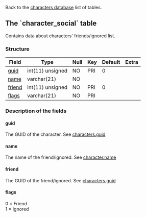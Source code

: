 Back to the [characters database](charactersdb_struct) list of tables.

The \`character\_social\` table
-------------------------------

Contains data about characters' friends/ignored list.

### Structure

| **Field**                         | **Type**         | **Null** | **Key** | **Default** | **Extra** |
|-----------------------------------|------------------|----------|---------|-------------|-----------|
| [guid](Character_social#guid)     | int(11) unsigned | NO       | PRI     | 0           |           |
| [name](Character_social#name)     | varchar(21)      | NO       |         |             |           |
| [friend](Character_social#friend) | int(11) unsigned | NO       | PRI     | 0           |           |
| [flags](Character_social#flags)   | varchar(21)      | NO       | PRI     |             |           |

### Description of the fields

#### guid

The GUID of the character. See [characters.guid](characters#guid)

#### name

The name of the friend/ignored. See [character.name](character#name)

#### friend

The GUID of the friend/ignored. See [characters.guid](characters#guid)

#### flags

0 = Friend<br>
1 = Ignored
